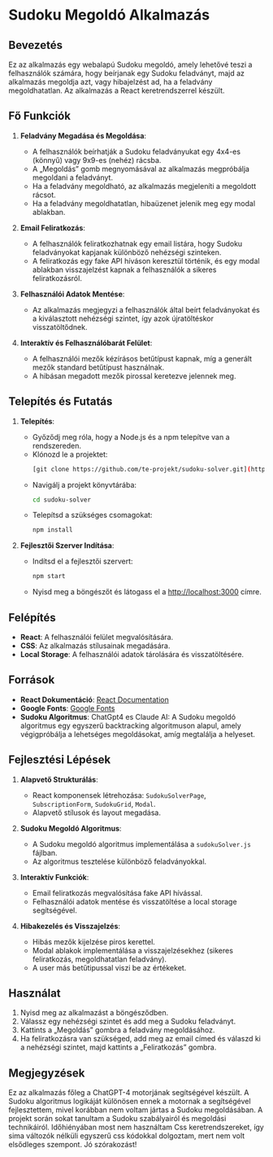 # Sudoku Megoldó Alkalmazás

## Bevezetés

Ez az alkalmazás egy webalapú Sudoku megoldó, amely lehetővé teszi a felhasználók számára, hogy beírjanak egy Sudoku feladványt, majd az alkalmazás megoldja azt, vagy hibajelzést ad, ha a feladvány megoldhatatlan. Az alkalmazás a React keretrendszerrel készült.

## Fő Funkciók

1. **Feladvány Megadása és Megoldása**:
    - A felhasználók beírhatják a Sudoku feladványukat egy 4x4-es (könnyű) vagy 9x9-es (nehéz) rácsba.
    - A „Megoldás” gomb megnyomásával az alkalmazás megpróbálja megoldani a feladványt.
    - Ha a feladvány megoldható, az alkalmazás megjeleníti a megoldott rácsot.
    - Ha a feladvány megoldhatatlan, hibaüzenet jelenik meg egy modal ablakban.

2. **Email Feliratkozás**:
    - A felhasználók feliratkozhatnak egy email listára, hogy Sudoku feladványokat kapjanak különböző nehézségi szinteken.
    - A feliratkozás egy fake API híváson keresztül történik, és egy modal ablakban visszajelzést kapnak a felhasználók a sikeres feliratkozásról.

3. **Felhasználói Adatok Mentése**:
    - Az alkalmazás megjegyzi a felhasználók által beírt feladványokat és a kiválasztott nehézségi szintet, így azok újratöltéskor visszatöltődnek.

4. **Interaktív és Felhasználóbarát Felület**:
    - A felhasználói mezők kézírásos betűtípust kapnak, míg a generált mezők standard betűtípust használnak.
    - A hibásan megadott mezők pirossal keretezve jelennek meg.

## Telepítés és Futatás

1. **Telepítés**:
    - Győződj meg róla, hogy a Node.js és a npm telepítve van a rendszereden.
    - Klónozd le a projektet:
      ```bash
      [git clone https://github.com/te-projekt/sudoku-solver.git](https://github.com/sziszi86/sudoko1.git)]
      ```
    - Navigálj a projekt könyvtárába:
      ```bash
      cd sudoku-solver
      ```
    - Telepítsd a szükséges csomagokat:
      ```bash
      npm install
      ```

2. **Fejlesztői Szerver Indítása**:
    - Indítsd el a fejlesztői szervert:
      ```bash
      npm start
      ```
    - Nyisd meg a böngészőt és látogass el a [http://localhost:3000](http://localhost:3000) címre.

## Felépítés

- **React**: A felhasználói felület megvalósítására.
- **CSS**: Az alkalmazás stílusainak megadására.
- **Local Storage**: A felhasználói adatok tárolására és visszatöltésére.

## Források

- **React Dokumentáció**: [React Documentation](https://reactjs.org/docs/getting-started.html)
- **Google Fonts**: [Google Fonts](https://fonts.google.com/)
- **Sudoku Algoritmus**: ChatGpt4 es Claude AI: A Sudoku megoldó algoritmus egy egyszerű backtracking algoritmuson alapul, amely végigpróbálja a lehetséges megoldásokat, amíg megtalálja a helyeset.

## Fejlesztési Lépések

1. **Alapvető Strukturálás**:
    - React komponensek létrehozása: `SudokuSolverPage`, `SubscriptionForm`, `SudokuGrid`, `Modal`.
    - Alapvető stílusok és layout megadása.

2. **Sudoku Megoldó Algoritmus**:
    - A Sudoku megoldó algoritmus implementálása a `sudokuSolver.js` fájlban.
    - Az algoritmus tesztelése különböző feladványokkal.

3. **Interaktív Funkciók**:
    - Email feliratkozás megvalósítása fake API hívással.
    - Felhasználói adatok mentése és visszatöltése a local storage segítségével.

4. **Hibakezelés és Visszajelzés**:
    - Hibás mezők kijelzése piros kerettel.
    - Modal ablakok implementálása a visszajelzésekhez (sikeres feliratkozás, megoldhatatlan feladvány).
    - A user más betűtipussal viszi be az értékeket.

## Használat

1. Nyisd meg az alkalmazást a böngésződben.
2. Válassz egy nehézségi szintet és add meg a Sudoku feladványt.
3. Kattints a „Megoldás” gombra a feladvány megoldásához.
4. Ha feliratkozásra van szükséged, add meg az email címed és válaszd ki a nehézségi szintet, majd kattints a „Feliratkozás” gombra.

## Megjegyzések

Ez az alkalmazás főleg a ChatGPT-4 motorjának segítségével készült. A Sudoku algoritmus logikáját különösen ennek a motornak a segítségével fejlesztettem, mivel korábban nem voltam jártas a Sudoku megoldásában. A projekt során sokat tanultam a Sudoku szabályairól és megoldási technikáiról.
Időhiényában most nem használtam Css keretrendszereket, így sima változók nélküli egyszerű css kódokkal dolgoztam, mert nem volt elsődleges szempont.
 Jó szórakozást!
